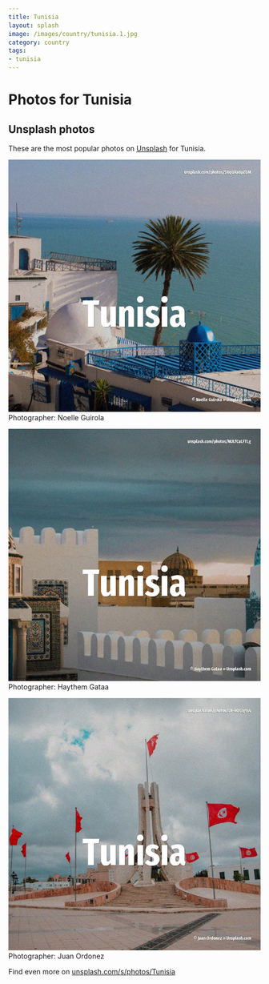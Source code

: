 ```yaml
---
title: Tunisia
layout: splash
image: /images/country/tunisia.1.jpg
category: country
tags:
- tunisia
---
```

# Photos for Tunisia
 
## Unsplash photos
These are the most popular photos on [Unsplash](https://unsplash.com) for Tunisia.
 
![Tunisia](/images/country/tunisia.1.jpg)
Photographer:  Noelle Guirola
 
![Tunisia](/images/country/tunisia.2.jpg)
Photographer:  Haythem Gataa
 
![Tunisia](/images/country/tunisia.3.jpg)
Photographer:  Juan Ordonez
 
Find even more on [unsplash.com/s/photos/Tunisia](https://unsplash.com/s/photos/Tunisia)
 
